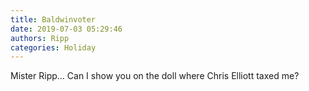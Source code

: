 ```yaml
---
title: Baldwinvoter
date: 2019-07-03 05:29:46
authors: Ripp
categories: Holiday
---
```


 Mister Ripp...
Can I show you on the doll where Chris Elliott taxed me?